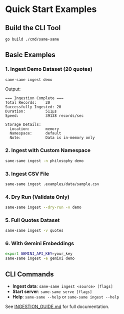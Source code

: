 # Quick Start Examples

## Build the CLI Tool

```bash
go build ./cmd/same-same
```

## Basic Examples

### 1. Ingest Demo Dataset (20 quotes)
```bash
same-same ingest demo
```

Output:
```
=== Ingestion Complete ===
Total Records:    20
Successfully Ingested: 20
Duration:         511µs
Speed:            39138 records/sec

Storage Details:
  Location:       memory
  Namespace:      default
  Note:           Data is in-memory only
```

### 2. Ingest with Custom Namespace
```bash
same-same ingest -n philosophy demo
```

### 3. Ingest CSV File
```bash
same-same ingest .examples/data/sample.csv
```

### 4. Dry Run (Validate Only)
```bash
same-same ingest --dry-run -v demo
```

### 5. Full Quotes Dataset
```bash
same-same ingest -v quotes
```

### 6. With Gemini Embeddings
```bash
export GEMINI_API_KEY=your_key
same-same ingest -e gemini demo
```

## CLI Commands

- **Ingest data**: `same-same ingest <source> [flags]`
- **Start server**: `same-same serve [flags]`
- **Help**: `same-same --help` or `same-same ingest --help`

See [INGESTION_GUIDE.md](../../INGESTION_GUIDE.md) for full documentation.

